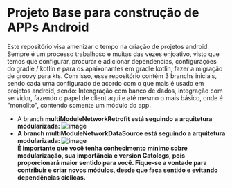 Projeto Base para construção de APPs Android
==================
Este repositório visa amenizar o tempo na criação de projetos android. Sempre é um processo trabalhoso e muitas das vezes enjoativo, visto que temos que configurar, procurar 
e adicionar dependencias, configurações do gradle / kotlin e para os apaixonantes em gradle kotlin, fazer a migração de groovy para kts. 
Com isso, esse repositório contém 3 branchs iniciais, sendo cada uma configurado de acordo com o que mais é usado em projetos android, sendo: Intengração com banco de dados,
integração com servidor, fazendo o papel de client aqui e até mesmo o mais básico, onde é "monolito", contendo somente um módulo do app. <br>
 * A branch <b>multiModuleNetworkRetrofit<b> está seguindo a arquitetura modularizada: ![image](https://user-images.githubusercontent.com/72824080/209443813-a347f48f-c5ec-45bd-a94b-03a0343faa89.png)
 * A branch <b> multiModuleNetworkDataSource<b> está seguindo a arquitetura modularizada: ![image](https://user-images.githubusercontent.com/72824080/209443861-28e70e0a-53e2-4a55-8184-9c36d149fa9e.png)
<br><b>É importante que você tenha conhecimento mínimo sobre modularização, sua importância e version Catologs, pois proporcionará maior sentido para você. Fique-se a vontade para contribuir e criar novos módulos, desde que faça sentido e evitando dependências cíclicas.<b>
